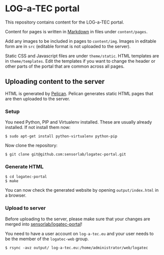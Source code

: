 # LOG-a-TEC portal

This repository contains content for the LOG-a-TEC portal.

Content for pages is written in [Markdown][1] in files under `content/pages`.

Add any images to be included in pages to `content/img`. Images in editable
form are in `src` (editable format is not uploaded to the server).

Static CSS and Javascript files are under `theme/static`. HTML templates are in
`theme/templates`. Edit the templates if you want to change the header or other
parts of the portal that are common across all pages.

[1]: https://daringfireball.net/projects/markdown/syntax

## Uploading content to the server

HTML is generated by [Pelican][2]. Pelican generates static HTML pages that are
then uploaded to the server.

[2]: http://getpelican.com

### Setup

You need Python, PIP and Virtualenv installed. These are usually already
installed. If not install them now:

    $ sudo apt-get install python-virtualenv python-pip

Now clone the repository:

    $ git clone git@github.com:sensorlab/logatec-portal.git

### Generate HTML

    $ cd logatec-portal
    $ make

You can now check the generated website by opening `output/index.html` in a
browser.

### Upload to server

Before uploading to the server, please make sure that your changes are merged
into [sensorlab/logatec-portal](https://github.com/sensorlab/logatec-portal)!

You need to have a user account on `log-a-tec.eu` and your user needs to be the
member of the `logatec-web` group.

    $ rsync -avz output/ log-a-tec.eu:/home/administrator/web/logatec
